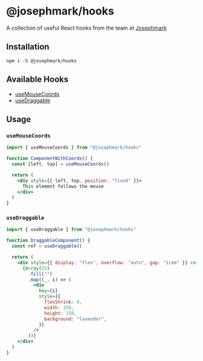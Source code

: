 # @josephmark/hooks

A collection of useful React hooks from the team at [Josephmark](https://josephmark.studio)

## Installation

`npm i -S @josephmark/hooks`

## Available Hooks

- [useMouseCoords](#usemousecoords)
- [useDraggable](#usedraggable)

## Usage

### `useMouseCoords`

```jsx
import { useMouseCoords } from "@josephmark/hooks"

function ComponentWithCoords() {
  const [left, top] = useMouseCoords()

  return (
    <div style={{ left, top, position: "fixed" }}>
      This element follows the mouse
    </div>
  )
}
```

### `useDraggable`

```jsx
import { useDraggable } from "@josephmark/hooks"

function DraggableComponent() {
  const ref = useDraggable()

  return (
    <div style={{ display: "flex", overflow: "auto", gap: "1rem" }} ref={ref}>
      {Array(25)
        .fill("")
        .map((_, i) => (
          <div
            key={i}
            style={{
              flexShrink: 0,
              width: 150,
              height: 150,
              background: "lavender",
            }}
          />
        ))}
    </div>
  )
}
```
